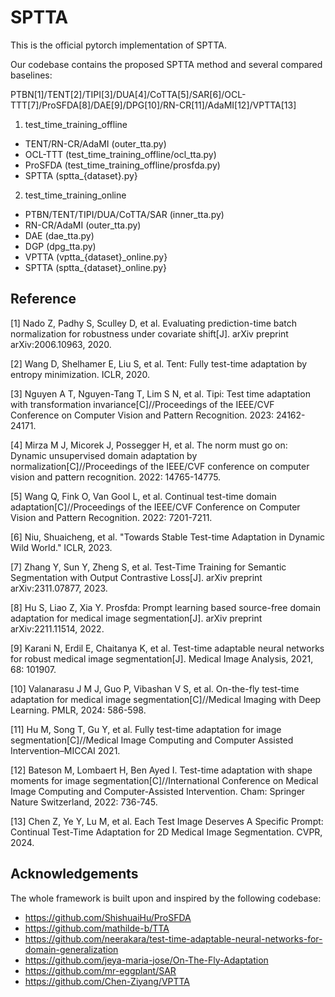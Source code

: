 # SPTTA
This is the official pytorch implementation of SPTTA.

Our codebase contains the proposed SPTTA method and several compared baselines: 

PTBN[1]/TENT[2]/TIPI[3]/DUA[4]/CoTTA[5]/SAR[6]/OCL-TTT[7]/ProSFDA[8]/DAE[9]/DPG[10]/RN-CR[11]/AdaMI[12]/VPTTA[13]

1. test_time_training_offline

- TENT/RN-CR/AdaMI (outer_tta.py)
- OCL-TTT (test_time_training_offline/ocl_tta.py)
- ProSFDA (test_time_training_offline/prosfda.py)
- SPTTA (sptta_{dataset}.py}

2. test_time_training_online

- PTBN/TENT/TIPI/DUA/CoTTA/SAR (inner_tta.py)
- RN-CR/AdaMI (outer_tta.py)
- DAE (dae_tta.py)
- DGP (dpg_tta.py)
- VPTTA (vptta_{dataset}_online.py}
- SPTTA (sptta_{dataset}_online.py}

## Reference

[1] Nado Z, Padhy S, Sculley D, et al. Evaluating prediction-time batch normalization for robustness under covariate shift[J]. arXiv preprint arXiv:2006.10963, 2020.

[2] Wang D, Shelhamer E, Liu S, et al. Tent: Fully test-time adaptation by entropy minimization. ICLR, 2020.

[3] Nguyen A T, Nguyen-Tang T, Lim S N, et al. Tipi: Test time adaptation with transformation invariance[C]//Proceedings of the IEEE/CVF Conference on Computer Vision and Pattern Recognition. 2023: 24162-24171.

[4] Mirza M J, Micorek J, Possegger H, et al. The norm must go on: Dynamic unsupervised domain adaptation by normalization[C]//Proceedings of the IEEE/CVF conference on computer vision and pattern recognition. 2022: 14765-14775.

[5] Wang Q, Fink O, Van Gool L, et al. Continual test-time domain adaptation[C]//Proceedings of the IEEE/CVF Conference on Computer Vision and Pattern Recognition. 2022: 7201-7211.

[6] Niu, Shuaicheng, et al. "Towards Stable Test-time Adaptation in Dynamic Wild World." ICLR, 2023.

[7] Zhang Y, Sun Y, Zheng S, et al. Test-Time Training for Semantic Segmentation with Output Contrastive Loss[J]. arXiv preprint arXiv:2311.07877, 2023.

[8] Hu S, Liao Z, Xia Y. Prosfda: Prompt learning based source-free domain adaptation for medical image segmentation[J]. arXiv preprint arXiv:2211.11514, 2022.

[9] Karani N, Erdil E, Chaitanya K, et al. Test-time adaptable neural networks for robust medical image segmentation[J]. Medical Image Analysis, 2021, 68: 101907.

[10] Valanarasu J M J, Guo P, Vibashan V S, et al. On-the-fly test-time adaptation for medical image segmentation[C]//Medical Imaging with Deep Learning. PMLR, 2024: 586-598.

[11] Hu M, Song T, Gu Y, et al. Fully test-time adaptation for image segmentation[C]//Medical Image Computing and Computer Assisted Intervention–MICCAI 2021.

[12] Bateson M, Lombaert H, Ben Ayed I. Test-time adaptation with shape moments for image segmentation[C]//International Conference on Medical Image Computing and Computer-Assisted Intervention. Cham: Springer Nature Switzerland, 2022: 736-745.

[13] Chen Z, Ye Y, Lu M, et al. Each Test Image Deserves A Specific Prompt: Continual Test-Time Adaptation for 2D Medical Image Segmentation. CVPR, 2024.

## Acknowledgements

The whole framework is built upon and inspired by the following codebase:


- https://github.com/ShishuaiHu/ProSFDA
- https://github.com/mathilde-b/TTA
- https://github.com/neerakara/test-time-adaptable-neural-networks-for-domain-generalization
- https://github.com/jeya-maria-jose/On-The-Fly-Adaptation
- https://github.com/mr-eggplant/SAR
- https://github.com/Chen-Ziyang/VPTTA
